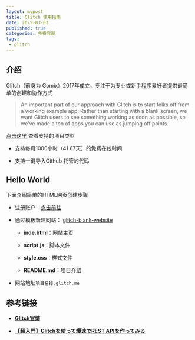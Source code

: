 ```yaml
---
layout: mypost
title: Glitch 使用指南
date: 2025-03-03
published: true
categories: 免费容器
tags: 
 - glitch
---
```


## 介绍

Glitch（前身为 Gomix）2017年成立，专注于为专业或新手程序爱好者提供最简单的创建和协作方式

> An important part of our approach with Glitch is to start folks off from a working example app. Rather than starting with a blank screen, we want Glitch users to see something working as soon as possible, so we’ve made a ton of apps you can use as jumping off points.

[点击这里](https://glitch.com/discover) 查看支持的项目类型

-   支持每月1000小时（41.67天）的免费在线时间
    
-   支持一键导入Github 托管的代码
    

## Hello World

下面介绍简单的HTML网页创建步骤

-   注册账户：[点击前往](https://glitch.com/signin)
    
-   通过模板新建网站： [glitch-blank-website](https://glitch.com/edit/#!/remix/glitch-blank-website)
    
    -   **inde.html**：网站主页
        
    -   **script.js**：脚本文件
        
    -   **style.css**：样式文件
        
    -   **README.md**：项目介绍
    
-   网站地址`项目名称.glitch.me`
    

## 参考链接

- [**Glitch官博**](https://blog.glitch.com)

- [**【超入門】Glitchを使って爆速でREST APIを作ってみる**](https://techblog.cartaholdings.co.jp/entry/archives/3807)